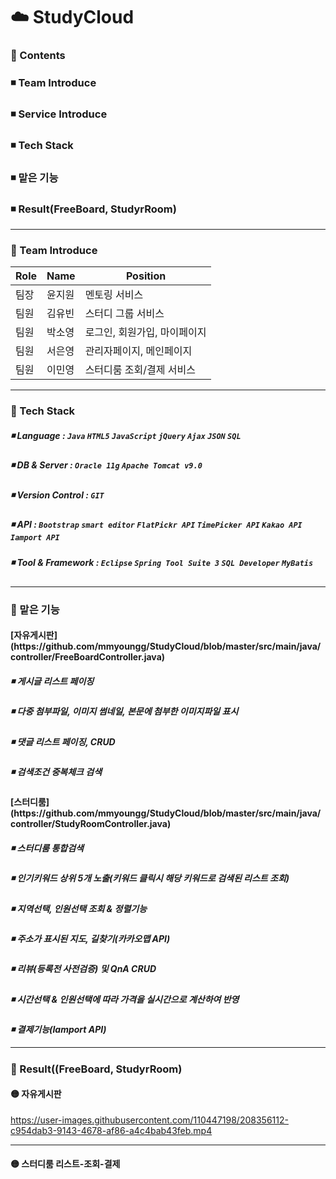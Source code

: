 ☁️ StudyCloud
=============

<h3> 🔵 Contents </h3>
 <h3>◾ Team Introduce</h3>  
 <h3>◾ Service Introduce</h3>    
 <h3>◾ Tech Stack</h3>
  <h3>◾ 맡은 기능</h3>
 <h3>◾ Result(FreeBoard, StudyrRoom)</h3> 

* * *


### 🔵 Team Introduce

| Role | Name | Position
| ------------ | ------------- | ------------- |
| 팀장 | 윤지원  | 멘토링 서비스 | 
| 팀원 | 김유빈  | 스터디 그룹 서비스| 
| 팀원 | 박소영  | 로그인, 회원가입, 마이페이지 |
| 팀원 | 서은영  | 관리자페이지, 메인페이지 |
| 팀원 | 이민영  | 스터디룸 조회/결제 서비스 |


* * *

### 🔵 Tech Stack

##### ◾ Language : ```Java``` ```HTML5``` ```JavaScript``` ```jQuery``` ```Ajax``` ```JSON``` ```SQL```
##### ◾ DB & Server : ```Oracle 11g``` ```Apache Tomcat v9.0```
##### ◾ Version Control : ```GIT```
##### ◾ API : ```Bootstrap``` ```smart editor``` ```FlatPickr API``` ```TimePicker API``` ```Kakao API``` ```Iamport API```
##### ◾ Tool & Framework : ```Eclipse``` ```Spring Tool Suite 3``` ```SQL Developer``` ```MyBatis```

* * * 

### 🔵 맡은 기능
 <h4> [자유게시판](https://github.com/mmyoungg/StudyCloud/blob/master/src/main/java/controller/FreeBoardController.java) </h3>      
 <h5>◾ 게시글 리스트 페이징</h5>    
 <h5>◾ 다중 첨부파일, 이미지 썸네일, 본문에 첨부한 이미지파일 표시</h5> 
 <h5>◾ 댓글 리스트 페이징, CRUD</h5>  
 <h5>◾ 검색조건 중복체크 검색</h5> 
 <h4> [스터디룸](https://github.com/mmyoungg/StudyCloud/blob/master/src/main/java/controller/StudyRoomController.java) </h3>      
 <h5>◾ 스터디룸 통합검색</h5>    
 <h5>◾ 인기키워드 상위 5개 노출(키워드 클릭시 해당 키워드로 검색된 리스트 조회)</h5>    
 <h5>◾ 지역선택, 인원선택 조회 & 정렬기능</h5>  
 <h5>◾ 주소가 표시된 지도, 길찾기(카카오맵 API)</h5> 
 <h5>◾ 리뷰(등록전 사전검증) 및 QnA CRUD </h5> 
 <h5>◾ 시간선택 & 인원선택에 따라 가격을 실시간으로 계산하여 반영
 <h5>◾ 결제기능(Iamport API)

* * *

### 🔵 Result((FreeBoard, StudyrRoom)
#### 🟡 자유게시판



https://user-images.githubusercontent.com/110447198/208356112-c954dab3-9143-4678-af86-a4c4bab43feb.mp4



* * *

#### 🟡 스터디룸 리스트-조회-결제




